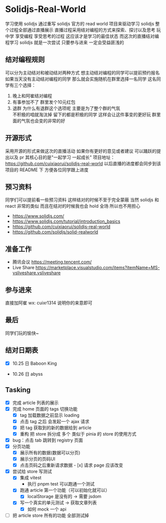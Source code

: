# Solidjs-Real-World
学习使用 solidjs 
通过重写 solidjs 官方的 read world 项目来驱动学习 solidjs
整个过程全部通过直播展示
直播过程采用结对编程的方式来探索、探讨以及思考
玩中学  享受编程 享受思考的过程 这应该才是学习的最佳状态
而这次的直播结对编程学习 solidjs 就是一次尝试
只要参与进来 一定会受益匪浅的

## 结对编程规则
可以分为主动结对和被动结对两种方式
想主动结对编程的同学可以提前预约报名
如果当天没有主动结对编程的同学 那么就会实施随机在群里选择一名同学
这名同学有三个选择：
1. 晚上和阿崔结对编程
2. 有事参加不了 群里发个10元红包
3. 退群
为什么有退群这个选项呢 主要是为了整个群的气氛  
不积极的咱就淘汰掉  留下的都是积极的同学 
这样会让这件事变的更好玩  群里面的气氛也会变的非常的好

## 开源形式
采用开源的形式来做这次的直播活动
如果你有更好的意见或者建议 可以踊跃的提出以及 pr 
其核心目的是"一起学习  一起成长"
项目地址：https://github.com/cuixiaorui/solidjs-real-world
以后直播的进度都会同步到该项目的 README 下  方便各位同学跟上进度

## 预习资料

同学们可以提前看一些预习资料  这样结对的时候不至于完全蒙蔽
当然 solidjs 和 react 非常的类似 而且在结对的时候我也会 hold 全场
所以也不用担心

- https://www.solidjs.com/
- https://www.solidjs.com/tutorial/introduction_basics
- https://github.com/cuixiaorui/solidjs-real-world
- https://github.com/solidjs/solid-realworld

## 准备工作
- 腾讯会议 https://meeting.tencent.com/
- Live Share https://marketplace.visualstudio.com/items?itemName=MS-vsliveshare.vsliveshare

## 参与进来
直接加阿崔 wx: cuixr1314  说明你的来意即可

## 最后
同学们玩的愉快~

## 结对日期表
- [x] 10.25 日  Baboon King
- 10.26 日  abyss


## Tasking
- [x] 完成 article 列表的展示
- [x] 完成 home 页面的 tags 切换功能
	- [x] tag 加载数据之前显示 loading
	- [x] 点击 tag 之后 会发起一个 ajax 请求
	- [x] 把 tag 获取到的新的数据给到 article
	- [x] 重构 把 store 拆分成 多个  类似于 pinia 的 store 的使用方式 
- [x] bug：点击 tab 跳转到 registry 页面
- [x] 分页功能
	- [x] 展示所有的数据(数据可以分页)
	- [x] 展示分页的页码UI 
	- [x] 点击页码之后重新请求数据
        	- [x] 请求 page 应该改变
- [x] 尝试给 store 写测试
	- [x] 集成 vitest 
		- 执行 pnpm test 可以跑通一个测试
	- [x] 跑通 article 第一个功能（可以初始化就可以）
		- [x] localStorage 是没有的 -> 需要 jsdom
	- [x] 写一个真实的单元测试 -> 获取文章列表
		- [x] 如何 mock 一个 api
- [ ] 把 article store 所有的功能 全部测试掉